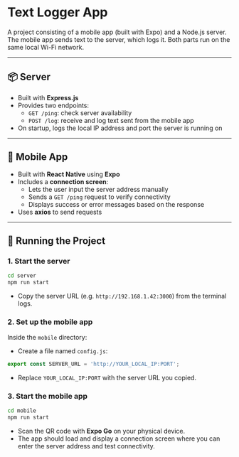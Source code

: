 # Text Logger App

A project consisting of a mobile app (built with Expo) and a Node.js server. The mobile app sends text to the server, which logs it. Both parts run on the same local Wi-Fi network.

---

## 📦 Server

- Built with **Express.js**
- Provides two endpoints:
  - `GET /ping`: check server availability
  - `POST /log`: receive and log text sent from the mobile app
- On startup, logs the local IP address and port the server is running on

---

## 📱 Mobile App

- Built with **React Native** using **Expo**
- Includes a **connection screen**:
  - Lets the user input the server address manually
  - Sends a `GET /ping` request to verify connectivity
  - Displays success or error messages based on the response
- Uses **axios** to send requests

---

## 🚀 Running the Project

### 1. Start the server

```bash
cd server
npm run start
```

- Copy the server URL (e.g. `http://192.168.1.42:3000`) from the terminal logs.

### 2. Set up the mobile app

Inside the `mobile` directory:
- Create a file named `config.js`:

```js
export const SERVER_URL = 'http://YOUR_LOCAL_IP:PORT';
```

- Replace `YOUR_LOCAL_IP:PORT` with the server URL you copied.

### 3. Start the mobile app

```bash
cd mobile
npm run start
```

- Scan the QR code with **Expo Go** on your physical device.
- The app should load and display a connection screen where you can enter the server address and test connectivity.


